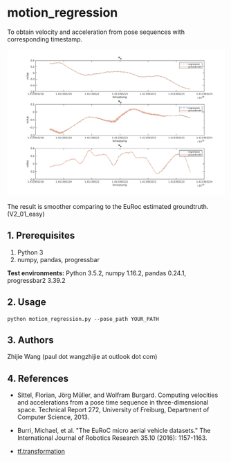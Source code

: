 # motion_regression
To obtain velocity and acceleration from pose sequences with corresponding timestamp.

<img src="https://github.com/paulwong16/motion_regression/blob/master/cp.png" alt="compare" />

The result is smoother comparing to the EuRoc estimated groundtruth. (V2_01_easy)

## 1. Prerequisites

1. Python 3
2. numpy, pandas, progressbar

__Test environments:__ Python 3.5.2, numpy 1.16.2, pandas 0.24.1, progressbar2 3.39.2

## 2. Usage

```
python motion_regression.py --pose_path YOUR_PATH
```

## 3. Authors

Zhijie Wang (paul dot wangzhijie at outlook dot com)

## 4. References

- Sittel, Florian, Jörg Müller, and Wolfram Burgard. Computing velocities and accelerations from a pose time sequence in three-dimensional space. Technical Report 272, University of Freiburg, Department of Computer Science, 2013.

- Burri, Michael, et al. "The EuRoC micro aerial vehicle datasets." The International Journal of Robotics Research 35.10 (2016): 1157-1163.

- [tf.transformation](https://www.lfd.uci.edu/~gohlke/code/transformations.py.html)
